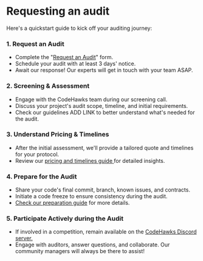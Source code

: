 # Requesting an audit

Here's a quickstart guide to kick off your auditing journey:

### 1. Request an Audit

* Complete the "[Request an Audit](https://cyfrin.typeform.com/to/G97TcPPk?typeform-source=www.codehawks.com)" form.
* Schedule your audit with at least 3 days' notice.
* Await our response! Our experts will get in touch with your team ASAP.

### 2. Screening & Assessment

* Engage with the CodeHawks team during our screening call.
* Discuss your project's audit scope, timeline, and initial requirements.
* Check our guidelines ADD LINK to better understand what's needed for the audit.

### 3. Understand Pricing & Timelines

* After the initial assessment, we'll provide a tailored quote and timelines for your protocol.
* Review our [pricing and timelines guide](audit-pricing-and-timelines.md)[ ](audit-pricing-and-timelines.md)for detailed insights.

### 4. Prepare for the Audit

* Share your code's final commit, branch, known issues, and contracts.
* Initiate a code freeze to ensure consistency during the audit.
* [Check our preparation guide](preparing-for-an-audit.md) for more details.

### 5. Participate Actively during the Audit

* If involved in a competition, remain available on the [CodeHawks Discord server.](https://discord.gg/cyfrin)
* Engage with auditors, answer questions, and collaborate. Our community managers will always be there to assist!
